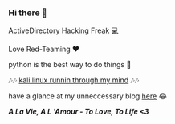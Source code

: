 ### Hi there 👋

ActiveDirectory Hacking Freak :computer: 

Love Red-Teaming :heart: 

python is the best way to do things :snake:

:notes::notes:  <a href="https://youtu.be/LycUI0mBWiw#notrickroll">kali linux runnin through my mind</a> :notes::notes:

have a glance at my unneccessary blog <a href="https://medium.com/@cpu0x00/about">here</a> 😂   


***A La Vie, A L 'Amour - To Love, To Life <3***
